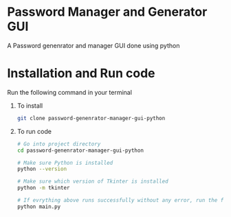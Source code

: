 # Password Manager and Generator GUI

A Password genenrator and manager GUI done using python

# Installation and Run code

Run the following command in your terminal

1. To install
   ```bash
   git clone password-genenrator-manager-gui-python
   ```
2. To run code

   ```bash
   # Go into project directory
   cd password-genenrator-manager-gui-python

   # Make sure Python is installed
   python --version

   # Make sure which version of Tkinter is installed
   python -m tkinter

   # If evrything above runs successfully without any error, run the following to execute the GUI
   python main.py
   ```
